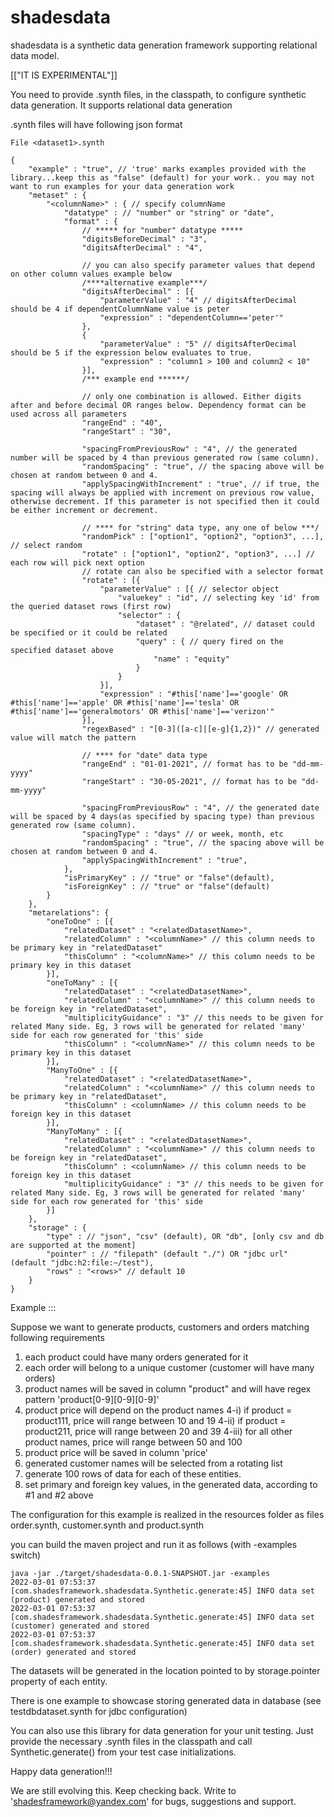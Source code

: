 # shadesdata
shadesdata is a synthetic data generation framework supporting relational data model.

[["IT IS EXPERIMENTAL"]]

You need to provide .synth files, in the classpath, to configure synthetic data generation.
It supports relational data generation

.synth files will have following json format

```
File <dataset1>.synth

{
    "example" : "true", // 'true' marks examples provided with the library...keep this as "false" (default) for your work.. you may not want to run examples for your data generation work
    "metaset" : {
        "<columnName>" : { // specify columnName
            "datatype" : // "number" or "string" or "date",
            "format" : { 
                // ***** for "number" datatype *****
                "digitsBeforeDecimal" : "3",
                "digitsAfterDecimal" : "4", 
                
                // you can also specify parameter values that depend on other column values example below
                /****alternative example***/
                "digitsAfterDecimal" : [{
                    "parameterValue" : "4" // digitsAfterDecimal should be 4 if dependentColumnName value is peter
                    "expression" : "dependentColumn=='peter'"
                },
                {
                    "parameterValue" : "5" // digitsAfterDecimal should be 5 if the expression below evaluates to true.
                    "expression" : "column1 > 100 and column2 < 10"
                }],
                /*** example end ******/

                // only one combination is allowed. Either digits after and before decimal OR ranges below. Dependency format can be used across all parameters
                "rangeEnd" : "40",
                "rangeStart" : "30", 
                
                "spacingFromPreviousRow" : "4", // the generated number will be spaced by 4 than previous generated row (same column).
                "randomSpacing" : "true", // the spacing above will be chosen at random between 0 and 4.
                "applySpacingWithIncrement" : "true", // if true, the spacing will always be applied with increment on previous row value, otherwise decrement. If this parameter is not specified then it could be either increment or decrement.

                // **** for "string" data type, any one of below ***/
                "randomPick" : ["option1", "option2", "option3", ...], // select random
                "rotate" : ["option1", "option2", "option3", ...] // each row will pick next option
                // rotate can also be specified with a selector format
                "rotate" : [{
                    "parameterValue" : [{ // selector object
						"valuekey" : "id", // selecting key 'id' from the queried dataset rows (first row)
						"selector" : {
							"dataset" : "@related", // dataset could be specified or it could be related
							"query" : { // query fired on the specified dataset above
								"name" : "equity"
							}
						}
					}],
                    "expression" : "#this['name']=='google' OR #this['name']=='apple' OR #this['name']=='tesla' OR #this['name']=='generalmotors' OR #this['name']=='verizon'"
                }],
                "regexBased" : "[0-3]([a-c]|[e-g]{1,2})" // generated value will match the pattern

                // **** for "date" data type
                "rangeEnd" : "01-01-2021", // format has to be "dd-mm-yyyy"
                "rangeStart" : "30-05-2021", // format has to be "dd-mm-yyyy"
                
                "spacingFromPreviousRow" : "4", // the generated date will be spaced by 4 days(as specified by spacing type) than previous generated row (same column).
                "spacingType" : "days" // or week, month, etc
                "randomSpacing" : "true", // the spacing above will be chosen at random between 0 and 4.
                "applySpacingWithIncrement" : "true",
            },
            "isPrimaryKey" : // "true" or "false"(default),
            "isForeignKey" : // "true" or "false"(default)
        }
    },
    "metarelations": {
        "oneToOne" : [{
            "relatedDataset" : "<relatedDatasetName>",
            "relatedColumn" : "<columnName>" // this column needs to be primary key in "relatedDataset"
            "thisColumn" : "<columnName>" // this column needs to be primary key in this dataset
        }],
        "oneToMany" : [{
            "relatedDataset" : "<relatedDatasetName>",
            "relatedColumn" : "<columnName>" // this column needs to be foreign key in "relatedDataset",
            "multiplicityGuidance" : "3" // this needs to be given for related Many side. Eg, 3 rows will be generated for related 'many' side for each row generated for 'this' side
            "thisColumn" : "<columnName>" // this column needs to be primary key in this dataset
        }],
        "ManyToOne" : [{
            "relatedDataset" : "<relatedDatasetName>",
            "relatedColumn" : "<columnName>" // this column needs to be primary key in "relatedDataset",
            "thisColumn" : <columnName> // this column needs to be foreign key in this dataset
        }],
        "ManyToMany" : [{
            "relatedDataset" : "<relatedDatasetName>",
            "relatedColumn" : "<columnName>" // this column needs to be foreign key in "relatedDataset",
            "thisColumn" : <columnName> // this column needs to be foreign key in this dataset
            "multiplicityGuidance" : "3" // this needs to be given for related Many side. Eg, 3 rows will be generated for related 'many' side for each row generated for 'this' side
        }]
    },
    "storage" : {
        "type" : // "json", "csv" (default), OR "db", [only csv and db are supported at the moment]
        "pointer" : // "filepath" (default "./") OR "jdbc url" (default "jdbc:h2:file:~/test"),
        "rows" : "<rows>" // default 10
    }
}
```

Example :::

Suppose we want to generate products, customers and orders matching following requirements

1. each product could have many orders generated for it
2. each order will belong to a unique customer (customer will have many orders)
3. product names will be saved in column "product" and will have regex pattern 'product[0-9][0-9][0-9]'
4. product price will depend on the product names
    4-i) if product = product111, price will range between 10 and 19
    4-ii) if product = product211, price will range between 20 and 39
    4-iii) for all other product names, price will range between 50 and 100
5. product price will be saved in column 'price'
6. generated customer names will be selected from a rotating list
7. generate 100 rows of data for each of these entities.
8. set primary and foreign key values, in the generated data, according to #1 and #2 above

The configuration for this example is realized in the resources folder as files order.synth, customer.synth and product.synth

you can build the maven project and run it as follows (with -examples switch)

```
java -jar ./target/shadesdata-0.0.1-SNAPSHOT.jar -examples
2022-03-01 07:53:37 [com.shadesframework.shadesdata.Synthetic.generate:45] INFO data set (product) generated and stored
2022-03-01 07:53:37 [com.shadesframework.shadesdata.Synthetic.generate:45] INFO data set (customer) generated and stored
2022-03-01 07:53:37 [com.shadesframework.shadesdata.Synthetic.generate:45] INFO data set (order) generated and stored
```

The datasets will be generated in the location pointed to by storage.pointer property of each entity.

There is one example to showcase storing generated data in database (see testdbdataset.synth for jdbc configuration)

You can also use this library for data generation for your unit testing. Just provide the necessary .synth files in the classpath and call Synthetic.generate() from your test case initializations.

Happy data generation!!!

We are still evolving this. Keep checking back.
Write to 'shadesframework@yandex.com' for bugs, suggestions and support.